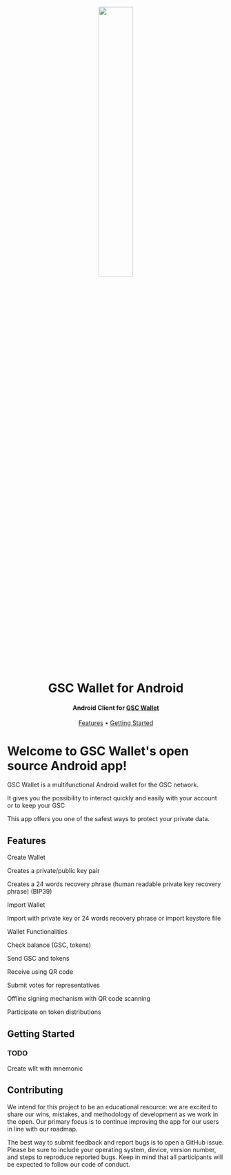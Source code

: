 <h1 align="center">
  <br>
  <img width="40%" src="https://i.loli.net/2018/06/19/5b290aa0885f1.png">
  <br>
  GSC Wallet for Android
  <br>
</h1>

<h4 align="center">
  Android Client for <a href="https://gsc.social">GSC Wallet</a>
</h4>

<p align="center">
  <a href="#Features">Features</a> •
  <a href="#Getting Started">Getting Started</a> 
</p>


# Welcome to GSC Wallet's open source Android app!

GSC Wallet is a multifunctional Android wallet for the GSC network.

It gives you the possibility to interact quickly and easily with your account or to keep your GSC

This app offers you one of the safest ways to protect your private data.


## Features

Create Wallet

Creates a private/public key pair

Creates a 24 words recovery phrase (human readable private key recovery phrase) (BIP39)

Import Wallet

Import with private key or 24 words recovery phrase or import keystore file

Wallet Functionalities

Check balance (GSC, tokens)

Send GSC and tokens

Receive using QR code

Submit votes for representatives

Offline signing mechanism with QR code scanning

Participate on token distributions

## Getting Started
### TODO
Create wllt with mnemonic

## Contributing

We intend for this project to be an educational resource: we are excited to
share our wins, mistakes, and methodology of development as we work
in the open. Our primary focus is to continue improving the app for our users in
line with our roadmap.

The best way to submit feedback and report bugs is to open a GitHub issue.
Please be sure to include your operating system, device, version number, and
steps to reproduce reported bugs. Keep in mind that all participants will be
expected to follow our code of conduct.
